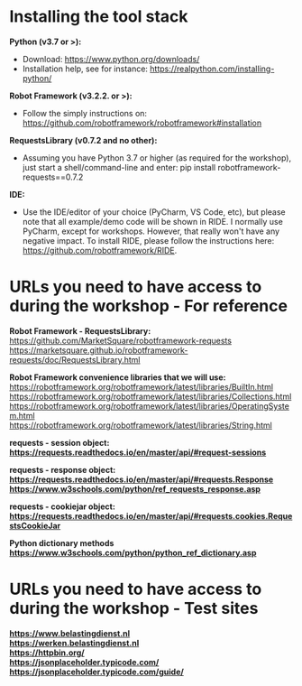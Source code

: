 # Installing the tool stack

<b>Python (v3.7 or >):</b>
  - Download: https://www.python.org/downloads/  
  - Installation help, see for instance: https://realpython.com/installing-python/  

<b>Robot Framework (v3.2.2. or >):</b>
  - Follow the simply instructions on: https://github.com/robotframework/robotframework#installation  

<b>RequestsLibrary (v0.7.2 and no other):</b>  
  - Assuming you have Python 3.7 or higher (as required for the workshop), just start a shell/command-line and enter: pip install robotframework-requests==0.7.2  
  
<b>IDE:</b>  
  - Use the IDE/editor of your choice (PyCharm, VS Code, etc), but please note that all example/demo code will be shown in RIDE. I normally use PyCharm, except for workshops. However, that really won't have any negative impact. To install RIDE, please follow the instructions here: https://github.com/robotframework/RIDE.

# URLs you need to have access to during the workshop - For reference  

<b>Robot Framework - RequestsLibrary:</b>  
  https://github.com/MarketSquare/robotframework-requests  
  https://marketsquare.github.io/robotframework-requests/doc/RequestsLibrary.html  

<b>Robot Framework convenience libraries that we will use:</b>  
  https://robotframework.org/robotframework/latest/libraries/BuiltIn.html  
  https://robotframework.org/robotframework/latest/libraries/Collections.html  
  https://robotframework.org/robotframework/latest/libraries/OperatingSystem.html  
  https://robotframework.org/robotframework/latest/libraries/String.html  

<b>requests - session object:<b>  
  https://requests.readthedocs.io/en/master/api/#request-sessions  

<b>requests - response object:</b>  
  https://requests.readthedocs.io/en/master/api/#requests.Response  
  https://www.w3schools.com/python/ref_requests_response.asp  

<b>requests - cookiejar object:</b>  
  https://requests.readthedocs.io/en/master/api/#requests.cookies.RequestsCookieJar  

<b>Python dictionary methods</b>  
  https://www.w3schools.com/python/python_ref_dictionary.asp  

# URLs you need to have access to during the workshop - Test sites 

  https://www.belastingdienst.nl  
  https://werken.belastingdienst.nl  
  https://httpbin.org/  
  https://jsonplaceholder.typicode.com/  
  https://jsonplaceholder.typicode.com/guide/  
